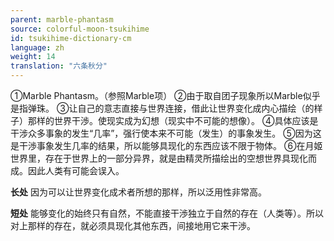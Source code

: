 ```yaml
---
parent: marble-phantasm
source: colorful-moon-tsukihime
id: tsukihime-dictionary-cm
language: zh
weight: 14
translation: "六条秋分"
---
```


①Marble Phantasm。（参照Marble项）
②由于取自团子现象所以Marble似乎是指弹珠。
③让自己的意志直接与世界连接，借此让世界变化成内心描绘（的样子）那样的世界干渉。使现实成为幻想（现实中不可能的想像）。
④具体应该是干涉众多事象的发生“几率”，强行使本来不可能（发生）的事象发生。
⑤因为这是干渉事象发生几率的结果，所以能够具现化的东西应该不限于物体。
⑥在月姬世界里，存在于世界上的一部分异界，就是由精灵所描绘出的空想世界具现化而成。因此人类有可能会误入。

**长处**
因为可以让世界变化成术者所想的那样，所以泛用性非常高。

**短处**
能够变化的始终只有自然，不能直接干渉独立于自然的存在（人类等）。所以对上那样的存在，就必须具现化其他东西，间接地用它来干渉。

